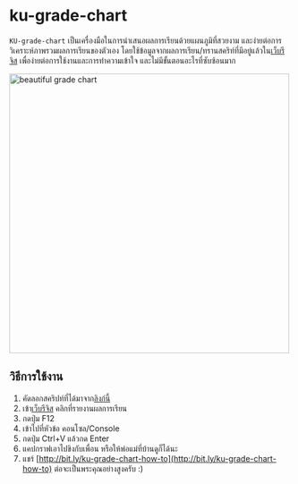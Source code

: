 ku-grade-chart
================================

`KU-grade-chart` เป็นเครื่องมือในการนำเสนอผลการเรียนด้วยแผนภูมิที่สวยงาม และง่ายต่อการวิเคราะห์ภาพรวมผลการเรียนของตัวเอง โดยใช้ข้อมูลจากผลการเรียน/ทรานสคริท์ที่มีอยู่แล้วใน[เว็บรีจิส](https://stdregis.ku.ac.th) เพื่อง่ายต่อการใช้งานและการทำความเข้าใจ และไม่มีขั้นตอนอะไรที่ซับซ้อนมาก

<img src="http://bit.ly/screenshot-ku-grade-chart" alt="beautiful grade chart" width="500"/>

## วิธีการใช้งาน
1. คัดลอกสคริปท์ที่ได้มาจาก[ลิงก์นี้](http://bit.ly/ku-grade-chart-script)
2. เข้า[เว็บรีจิส](stdregis.ku.ac.th) คลิกที่รายงานผลการเรียน
3. กดปุ่ม F12
4. เข้าไปที่หัวข้อ คอนโซล/Console
5. กดปุ่ม Ctrl+V แล้วกด Enter
6. แคปกราฟเอาไปขิงกับเพื่อน หรือให้พ่อแม่ที่บ้านดูก็ได้นะ
7. แชร์ [http://bit.ly/ku-grade-chart-how-to](http://bit.ly/ku-grade-chart-how-to) ต่อจะเป็นพระคุณอย่างสูงครับ :)
